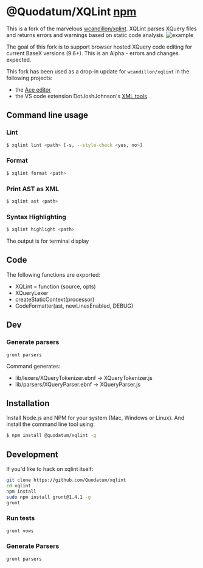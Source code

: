 # @Quodatum/XQLint [npm](https://www.npmjs.com/package/@quodatum/xqlint)

This is a fork of the marvelous [wcandillon/xqlint](https://github.com/wcandillon/xqlint). 
XQLint parses XQuery  files and returns errors and warnings based on static code analysis.
![example](http://i.imgur.com/86jU7C1.png)

 The goal of this fork is to support browser hosted XQuery code editing for current BaseX versions (9.6+).
This is an Alpha - errors and changes expected.

This fork has been used as a drop-in update for `wcandillon/xqlint` in the following projects:
* the [Ace editor](https://github.com/ajaxorg/ace) 
* the VS code extension DotJoshJohnson's [XML tools](https://github.com/DotJoshJohnson/vscode-xml)

## Command line usage
### Lint

```bash
$ xqlint lint <path> [-s, --style-check <yes, no>]
```


### Format

```bash
$ xqlint format <path>
```

### Print AST as XML

```bash
$ xqlint ast <path>
```

### Syntax Highlighting

```bash
$ xqlint highlight <path>
```
The output is for terminal display

## Code
The following functions are exported:
 
* XQLint = function (source, opts)
* XQueryLexer
* createStaticContext(processor)
* CodeFormatter(ast, newLinesEnabled, DEBUG)

## Dev


### Generate parsers

`grunt parsers`

Command generates:

 *   lib/lexers/XQueryTokenizer.ebnf -> XQueryTokenizer.js
 *   lib/parsers/XQueryParser.ebnf -> XQueryParser.js






## Installation

Install Node.js and NPM for your system (Mac, Windows or Linux). And install the command line tool using:

```bash
$ npm install @quodatum/xqlint -g
```

## Development

If you'd like to hack on xqlint itself:

```bash
git clone https://github.com/Quodatum/xqlint
cd xqlint
npm install
sudo npm install grunt@1.4.1 -g
grunt
```

### Run tests

```bash
grunt vows
```

### Generate Parsers

```bash
grunt parsers
```

